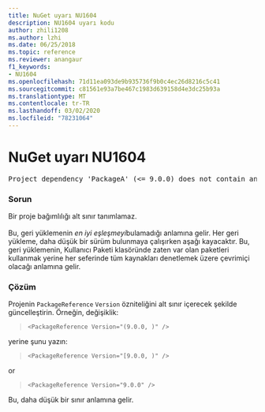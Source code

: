 ```yaml
---
title: NuGet uyarı NU1604
description: NU1604 uyarı kodu
author: zhili1208
ms.author: lzhi
ms.date: 06/25/2018
ms.topic: reference
ms.reviewer: anangaur
f1_keywords:
- NU1604
ms.openlocfilehash: 71d11ea093de9b935736f9b0c4ec26d8216c5c41
ms.sourcegitcommit: c81561e93a7be467c1983d639158d4e3dc25b93a
ms.translationtype: MT
ms.contentlocale: tr-TR
ms.lasthandoff: 03/02/2020
ms.locfileid: "78231064"
---
```

# <a name="nuget-warning-nu1604"></a>NuGet uyarı NU1604

<pre>Project dependency 'PackageA' (&lt;= 9.0.0) does not contain an inclusive lower bound. Include a lower bound in the dependency version to ensure consistent restore results.</pre>

### <a name="issue"></a>Sorun
Bir proje bağımlılığı alt sınır tanımlamaz.<br/><br/>Bu, geri yüklemenin *en iyi eşleşmeyi*bulamadığı anlamına gelir. Her geri yükleme, daha düşük bir sürüm bulunmaya çalışırken aşağı kayacaktır. Bu, geri yüklemenin, Kullanıcı Paketi klasöründe zaten var olan paketleri kullanmak yerine her seferinde tüm kaynakları denetlemek üzere çevrimiçi olacağı anlamına gelir.

### <a name="solution"></a>Çözüm
Projenin `PackageReference` `Version` özniteliğini alt sınır içerecek şekilde güncelleştirin.
Örneğin, değişiklik:

> `<PackageReference Version="(9.0.0, )" />`

yerine şunu yazın:

> `<PackageReference Version="[9.0.0, )" />`

or

> `<PackageReference Version="9.0.0" />`

Bu, daha düşük bir sınır anlamına gelir.
